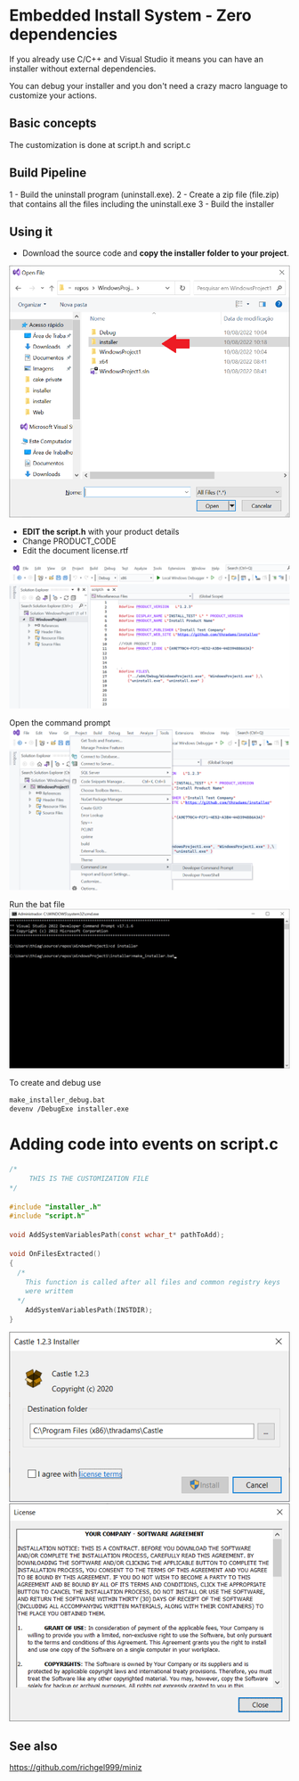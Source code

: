 # Embedded Install System - Zero dependencies

If you already use C/C++ and Visual Studio it means you can have
an installer without external dependencies.

You can debug your installer and you don't need a crazy macro language 
to customize your actions.

## Basic concepts
The customization is done at script.h and script.c

## Build Pipeline

1 - Build the uninstall program (uninstall.exe).
2 - Create a zip file (file.zip) that contains all the files including the uninstall.exe
3 - Build the installer

## Using it

* Download the source code and **copy the installer folder to your project**.
 
![1](i1.png)

* **EDIT the script.h** with your product details
* Change PRODUCT_CODE
* Edit the document license.rtf

![2](i2.png)

Open the command prompt
![3](i3.png)

Run the bat file
![4](i4.png)

To create and debug use
```
make_installer_debug.bat
devenv /DebugExe installer.exe
```

# Adding code into events on script.c

```c
/*
     THIS IS THE CUSTOMIZATION FILE
*/

#include "installer_.h"
#include "script.h"

void AddSystemVariablesPath(const wchar_t* pathToAdd);

void OnFilesExtracted()
{
  /*
    This function is called after all files and common registry keys
    were writtem    
  */
    AddSystemVariablesPath(INSTDIR);
}
```
![6](screenshot.png)
![7](screenshot2.png)

## See also
https://github.com/richgel999/miniz
